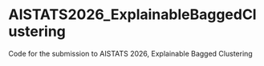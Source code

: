 # AISTATS2026_ExplainableBaggedClustering
Code for the submission to AISTATS 2026, Explainable Bagged Clustering
